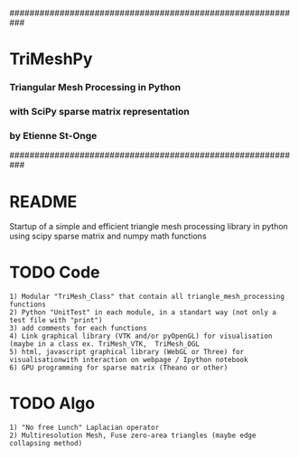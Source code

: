 ###########################################################
#   TriMeshPy
###     Triangular Mesh Processing in Python
###     with SciPy sparse matrix representation
###         
###         by Etienne St-Onge
###########################################################

# README #
Startup of a simple and efficient triangle mesh processing library in python
using scipy sparse matrix and numpy math functions

# TODO Code #
```
1) Modular "TriMesh_Class" that contain all triangle_mesh_processing functions
2) Python "UnitTest" in each module, in a standart way (not only a test file with "print")
3) add comments for each functions
4) Link graphical library (VTK and/or pyOpenGL) for visualisation (maybe in a class ex. TriMesh_VTK,  TriMesh_OGL
5) html, javascript graphical library (WebGL or Three) for visualisationwith interaction on webpage / Ipython notebook
6) GPU programming for sparse matrix (Theano or other)
```

# TODO Algo #
```
1) "No free Lunch" Laplacian operator
2) Multiresolution Mesh, Fuse zero-area triangles (maybe edge collapsing method)
```
